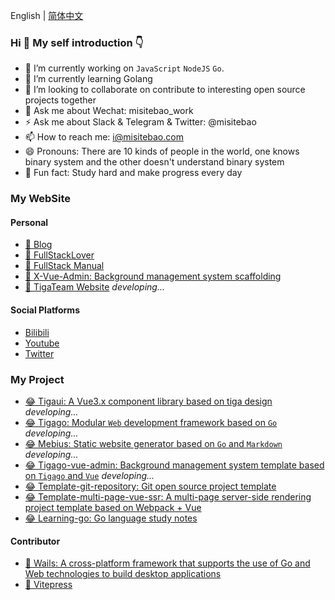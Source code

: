 <!-- ![](https://cdn.jsdelivr.net/gh/misitebao/misitebao@master/img/top_logo.png) -->

English | [简体中文](README.zh-hans.md)

### Hi 👋 My self introduction 👇

- 🔭 I’m currently working on `JavaScript` `NodeJS` `Go`.
- 🌱 I’m currently learning Golang
- 👯 I’m looking to collaborate on contribute to interesting open source projects together
- 💬 Ask me about Wechat: misitebao_work
- ⚡ Ask me about Slack & Telegram & Twitter: @misitebao
- 📫 How to reach me: i@misitebao.com
- 😄 Pronouns: There are 10 kinds of people in the world, one knows binary system and the other doesn't understand binary system
- 🍊 Fun fact: Study hard and make progress every day

### My WebSite

#### Personal

- [🤔 Blog](https://blog.misitebao.com)
- [🤔 FullStackLover](https://fullstacklover.com)
- [🤔 FullStack Manual](https://manual.fullstacklover.com/)
- [🤔 X-Vue-Admin: Background management system scaffolding](http://x-vue-admin.com/)
- [🤔 TigaTeam Website](http://tigateam.org) _developing..._

#### Social Platforms

- [Bilibili](https://space.bilibili.com/97480642/)
- [Youtube](https://www.youtube.com/channel/UCGlgW9t0HnKDlkcS1dH7X3g)
- [Twitter](https://twitter.com/misitebao)

### My Project

- [😂 Tigaui: A Vue3.x component library based on tiga design](https://tigaui.tigateam.org/) _developing..._
- [😂 Tigago: Modular `Web` development framework based on `Go`](https://tigago.tigateam.org/) _developing..._
- [😂 Mebius: Static website generator based on `Go` and `Markdown`](https://mebius.tigateam.org/) _developing..._
- [😂 Tigago-vue-admin: Background management system template based on `Tigago` and `Vue`](https://tigago-vue-admin.tigateam.org/) _developing..._
- [😂 Template-git-repository: Git open source project template](https://github.com/misitebao/template-git-repository)
- [😂 Template-multi-page-vue-ssr: A multi-page server-side rendering project template based on Webpack + Vue](https://github.com/misitebao/template-multi-page-vue-ssr)
- [😂 Learning-go: Go language study notes](https://github.com/misitebao/learning-go)

#### Contributor

- [🤗 Wails: A cross-platform framework that supports the use of Go and Web technologies to build desktop applications](https://wails.app/)
- [🤗 Vitepress](https://vitepress.vuejs.org/)

<!-- ### My Github | 我的 Github -->

<!-- ![](https://github-readme-stats.vercel.app/api?username=misitebao&show_icons=true) -->

<!--

### My Repo | 开源仓库

[![ReadMe Card](https://github-readme-stats.vercel.app/api/pin/?username=gogf&repo=gf)](https://github.com/gogf/gf)

[![ReadMe Card](https://github-readme-stats.vercel.app/api/pin/?username=misitebao&repo=template-multi-page-vue-ssr)](https://github.com/misitebao/template-multi-page-vue-ssr)

[![ReadMe Card](https://github-readme-stats.vercel.app/api/pin/?username=misitebao&repo=full-stack-manual)](https://github.com/misitebao/full-stack-manual)

[![ReadMe Card](https://github-readme-stats.vercel.app/api/pin/?username=misitebao&repo=quality-repository)](https://github.com/misitebao/quality-repository) -->
